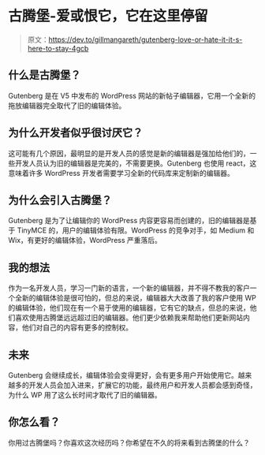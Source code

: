 # 古腾堡-爱或恨它，它在这里停留

> 原文：<https://dev.to/gillmangareth/gutenberg-love-or-hate-it-it-s-here-to-stay-4gcb>

## 什么是古腾堡？

Gutenberg 是在 V5 中发布的 WordPress 网站的新帖子编辑器，它用一个全新的拖放编辑器完全取代了旧的编辑体验。

## 为什么开发者似乎很讨厌它？

这可能有几个原因，最明显的是开发人员的感觉是新的编辑器是强加给他们的，一些开发人员认为旧的编辑器是完美的，不需要更换。Gutenberg 也使用 react，这意味着许多 WordPress 开发者需要学习全新的代码库来定制新的编辑器。

## 为什么会引入古腾堡？

Gutenberg 是为了让编辑你的 WordPress 内容更容易而创建的，旧的编辑器是基于 TinyMCE 的，用户的编辑体验有限。WordPress 的竞争对手，如 Medium 和 Wix，有更好的编辑体验，WordPress 严重落后。

## 我的想法

作为一名开发人员，学习一门新的语言，一个新的编辑器，并不得不教我的客户一个全新的编辑体验是很可怕的，但总的来说，编辑器大大改善了我的客户使用 WP 的编辑体验，他们现在有一个易于使用的编辑器，它有它的缺点，但总的来说，他们喜欢使用古腾堡远远超过旧的编辑器。他们更少依赖我来帮助他们更新网站内容，他们对自己的内容有更多的控制权。

## 未来

Gutenberg 会继续成长，编辑体验会变得更好，会有更多用户开始使用它。越来越多的开发人员会加入进来，扩展它的功能，最终用户和开发人员都会感到奇怪，为什么 WP 用了这么长时间才取代了旧的编辑器。

## 你怎么看？

你用过古腾堡吗？你喜欢这次经历吗？你希望在不久的将来看到古腾堡的什么？